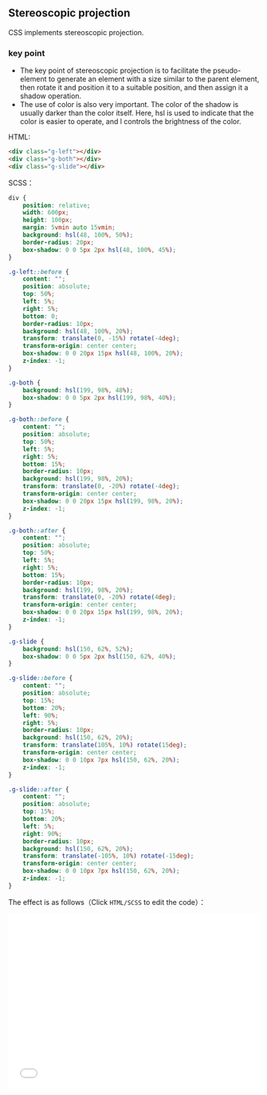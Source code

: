 ## Stereoscopic projection

CSS implements stereoscopic projection.

### key point

+ The key point of stereoscopic projection is to facilitate the pseudo-element to generate an element with a size similar to the parent element, then rotate it and position it to a suitable position, and then assign it a shadow operation.
+ The use of color is also very important. The color of the shadow is usually darker than the color itself. Here, hsl is used to indicate that the color is easier to operate, and l controls the brightness of the color.

HTML:

```html
<div class="g-left"></div>
<div class="g-both"></div>
<div class="g-slide"></div>
```

SCSS：
```scss
div {
    position: relative;
    width: 600px;
    height: 100px;
    margin: 5vmin auto 15vmin;
    background: hsl(48, 100%, 50%);
    border-radius: 20px;
    box-shadow: 0 0 5px 2px hsl(48, 100%, 45%);
}

.g-left::before {
    content: "";
    position: absolute;
    top: 50%;
    left: 5%;
    right: 5%;
    bottom: 0;
    border-radius: 10px;
    background: hsl(48, 100%, 20%);
    transform: translate(0, -15%) rotate(-4deg);
    transform-origin: center center;
    box-shadow: 0 0 20px 15px hsl(48, 100%, 20%);
    z-index: -1;
}

.g-both {
    background: hsl(199, 98%, 48%);
    box-shadow: 0 0 5px 2px hsl(199, 98%, 40%);
}

.g-both::before {
    content: "";
    position: absolute;
    top: 50%;
    left: 5%;
    right: 5%;
    bottom: 15%;
    border-radius: 10px;
    background: hsl(199, 98%, 20%);
    transform: translate(0, -20%) rotate(-4deg);
    transform-origin: center center;
    box-shadow: 0 0 20px 15px hsl(199, 98%, 20%);
    z-index: -1;
}

.g-both::after {
    content: "";
    position: absolute;
    top: 50%;
    left: 5%;
    right: 5%;
    bottom: 15%;
    border-radius: 10px;
    background: hsl(199, 98%, 20%);
    transform: translate(0, -20%) rotate(4deg);
    transform-origin: center center;
    box-shadow: 0 0 20px 15px hsl(199, 98%, 20%);
    z-index: -1;
}

.g-slide {
    background: hsl(150, 62%, 52%);
    box-shadow: 0 0 5px 2px hsl(150, 62%, 40%);
}

.g-slide::before {
    content: "";
    position: absolute;
    top: 15%;
    bottom: 20%;
    left: 90%;
    right: 5%;
    border-radius: 10px;
    background: hsl(150, 62%, 20%);
    transform: translate(105%, 10%) rotate(15deg);
    transform-origin: center center;
    box-shadow: 0 0 10px 7px hsl(150, 62%, 20%);
    z-index: -1;
}

.g-slide::after {
    content: "";
    position: absolute;
    top: 15%;
    bottom: 20%;
    left: 5%;
    right: 90%;
    border-radius: 10px;
    background: hsl(150, 62%, 20%);
    transform: translate(-105%, 10%) rotate(-15deg);
    transform-origin: center center;
    box-shadow: 0 0 10px 7px hsl(150, 62%, 20%);
    z-index: -1;
}
```

The effect is as follows（Click `HTML/SCSS` to edit the code）：

<iframe height='350' scrolling='no' title='立体投影' src='//codepen.io/Chokcoco/embed/LgdRKE/?height=265&theme-id=0&default-tab=result' frameborder='no' allowtransparency='true' allowfullscreen='true' style='width: 100%;'>See the Pen <a href='https://codepen.io/Chokcoco/pen/LgdRKE/'>立体投影</a> by Chokcoco (<a href='https://codepen.io/Chokcoco'>@Chokcoco</a>) on <a href='https://codepen.io'>CodePen</a>.
</iframe>